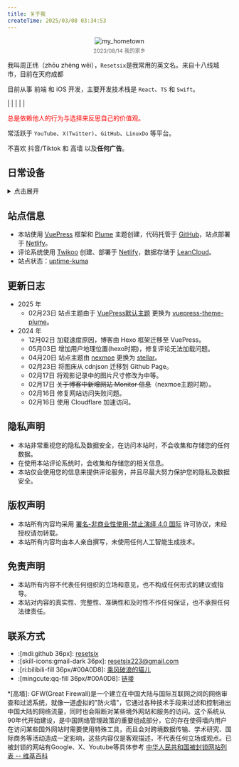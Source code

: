 ```yaml
---
title: 关于我
createTime: 2025/03/08 03:34:53
---
```


<!-- <Avatar src="/images/home/2.jpg" alt="mountain" /> -->

<div style="display: flex; flex-direction: column; align-items: center;">
    <img src="/images/about/me.webp" alt="my_hometown" />
    <span style="margin-top: 4px; font-size: 12px; color: #666;">2023/08/14 我的家乡</span>
</div>

<!-- 读 /rēˈset-siks/ 或 /riːˈsɛt-sɪks/ -->
我叫周正纬（zhōu zhèng wěi），`Resetsix`是我常用的英文名。<Plot>来自十八线城市，目前在天府成都</Plot>

目前从事 前端 和 iOS 开发，主要开发技术栈是 `React`、`TS` 和 `Swift`。

<Badge type="warning" text="02年" /> | <Badge type="warning" text="狮子座" /> | <Badge type="tip" text="终身学习者" /> | <Badge type="warning" text="乐于助人" /> | <Badge text="已读就回" color="#8e5cd9" bg-color="rgba(159, 122, 234, 0.16)" /> | <Badge type="danger" text="极客" /> 

<Card title="自我评价" icon="noto:smiling-face-with-open-hands" style="color: red">
总是依赖他人的行为与选择来反思自己的价值观。
</Card>

常活跃于 `YouTube`、`X(Twitter)`、`GitHub`、`LinuxDo` 等平台。

不喜欢 抖音/Tiktok 和 高墙 以及**任何广告**。

## 日常设备

<details>
<summary>点击展开</summary>
<div style="display: grid; grid-template-columns: repeat(4, 1fr); gap: 16px;">

  <div style="display: flex; flex-direction: column; align-items: center;">
    <img src="/images/about/macbook.jpg" style="width: 100%; aspect-ratio: 1; object-fit: cover;" />
    <span style="margin-top: 8px; font-size: 12px; color: #666;">MacBook Pro 16" 2021</span>
  </div>

  <div style="display: flex; flex-direction: column; align-items: center;">
    <img src="/images/about/xiaomi15.jpg" style="width: 100%; aspect-ratio: 1; object-fit: cover;" />
    <span style="margin-top: 8px; font-size: 12px; color: #666;">Xiaomi 15</span>
  </div>

  <div style="display: flex; flex-direction: column; align-items: center;">
    <img src="/images/about/mouse.jpg" style="width: 100%; aspect-ratio: 1; object-fit: cover;" />
    <span style="margin-top: 8px; font-size: 12px; color: #666;">Logi MX Master 3s For Mac</span>
  </div>

  <div style="display: flex; flex-direction: column; align-items: center;">
    <img src="/images/about/lamp02.jpg" style="width: 100%; aspect-ratio: 1; object-fit: cover;" />
    <span style="margin-top: 8px; font-size: 12px; color: #666;">米家台灯2</span>
  </div>

   <div style="display: flex; flex-direction: column; align-items: center;">
    <img src="/images/about/thinkboook.jpg" style="width: 100%; aspect-ratio: 1; object-fit: cover;" />
    <span style="margin-top: 8px; font-size: 12px; color: #666;">Think Book 14</span>
  </div>

  <div style="display: flex; flex-direction: column; align-items: center;">
    <img src="/images/about/redmik40.jpg" style="width: 100%; aspect-ratio: 1; object-fit: cover;" />
    <span style="margin-top: 8px; font-size: 12px; color: #666;">Redmi K40</span>
  </div>

  <div style="display: flex; flex-direction: column; align-items: center;">
    <img src="/images/about/honorx10.jpg" style="width: 100%; aspect-ratio: 1; object-fit: cover;" />
    <span style="margin-top: 8px; font-size: 12px; color: #666;">Honor X10</span>
  </div>
</div>
</details>

## 站点信息

- 本站使用 [VuePress](https://vuepress.vuejs.org/zh/) 框架和 [Plume](https://theme-plume.vuejs.press/guide/intro/) 主题创建，代码托管于 [GitHub](https://github.com/resetsix)，站点部署于 [Netlify](https://app.netlify.com/)。
- 评论系统使用 [Twikoo](https://twikoo.js.org/) 创建、部署于 [Netlify](https://app.netlify.com/)，数据存储于 [LeanCloud](https://www.leancloud.cn/)。
- 站点状态：[uptime-kuma](https://resetsix-uptime-kuma.hf.space/status/web)

## 更新日志

- 2025 年
  - 02月23日 站点主题由于 [VuePress默认主题](https://ecosystem.vuejs.press/zh/themes/default/) 更换为 [vuepress-theme-plume](https://theme-plume.vuejs.press/guide/intro/)。
- 2024 年
  - 12月02日 加载速度原因，博客由 Hexo 框架迁移至 VuePress。
  - 05月03日 增加用户地理位置(hexo时期)，修复评论无法加载问题。
  - 04月20日 站点主题由 [nexmoe](https://github.com/theme-nexmoe/hexo-theme-nexmoe) 更换为 [stellar](https://github.com/xaoxuu/hexo-theme-stellar)。
  - 02月23日 将图床从 cdnjson 迁移到 Github Page。
  - 02月17日 将观影记录中的图片尺寸修改为中等。
  - 02月17日 ~~关于博客中新增网站 Monitor 信息~~（nexmoe主题时期）。
  - 02月16日 修复网站访问失败问题。
  - 02月16日 使用 Cloudflare 加速访问。

## 隐私声明

- 本站非常重视您的隐私及数据安全，在访问本站时，不会收集和存储您的任何数据。
- 在使用本站评论系统时，会收集和存储您的相关信息。
- 本站仅会使用您的信息来提供评论服务，并且尽最大努力保护您的隐私及数据安全。

## 版权声明

- 本站所有内容均采用 [署名-非商业性使用-禁止演绎 4.0 国际](https://creativecommons.org/licenses/by-nc-nd/4.0/deed.zh) 许可协议，未经授权请勿转载。
- 本站所有内容均由本人亲自撰写，未使用任何人工智能生成技术。

## 免责声明

- 本站所有内容不代表任何组织的立场和意见，也不构成任何形式的建议或指导。
- 本站对内容的真实性、完整性、准确性和及时性不作任何保证，也不承担任何法律责任。

## 联系方式

- :[mdi:github 36px]: [resetsix](https://github.com/resetsix)
- :[skill-icons:gmail-dark 36px]: [resetsix223@gmail.com](mailto:resetsix223@gmail.com)
- :[ri:bilibili-fill 36px/#00A0D8]: [乘风破浪的猫儿](https://space.bilibili.com/1542057315)
- :[mingcute:qq-fill 36px/#00A0D8]: [链接](https://qm.qq.com/q/Aunc2Pi4GA)

*[高墙]: GFW(Great Firewall)是一个建立在中国大陆与国际互联网之间的网络审查和过滤系统，就像一道虚拟的"防火墙"，它通过各种技术手段来过滤和控制进出中国大陆的网络流量，同时也会阻断对某些境外网站和服务的访问。这个系统从90年代开始建设，是中国网络管理政策的重要组成部分，它的存在使得墙内用户在访问某些国外网站时需要使用特殊工具，而且会对跨境数据传输、学术研究、国际商务等活动造成一定影响，这些内容仅是客观描述，不代表任何立场或观点。已被封锁的网站有Google、X、Youtube等具体参考 <a target="_blank" href="https://zh.wikipedia.org/zh-cn/%E4%B8%AD%E5%8D%8E%E4%BA%BA%E6%B0%91%E5%85%B1%E5%92%8C%E5%9B%BD%E8%A2%AB%E5%B0%81%E9%94%81%E7%BD%91%E7%AB%99%E5%88%97%E8%A1%A8">中华人民共和国被封锁网站列表 -- 维基百科</a>


